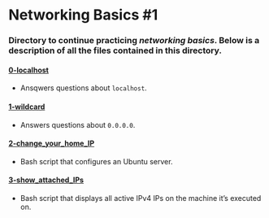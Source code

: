 # Networking Basics #1
### Directory to continue practicing _networking basics_. Below is a description of all the files contained in this directory.

#### [0-localhost](./0-localhost)
* Ansqwers questions about `localhost`.

#### [1-wildcard](./1-wildcard)
* Answers questions about `0.0.0.0`.

#### [2-change_your_home_IP](./2-change_your_home_IP)
* Bash script that configures an Ubuntu server.

#### [3-show_attached_IPs](./3-show_attached_IPs)
* Bash script that displays all active IPv4 IPs on the machine it’s executed on.
